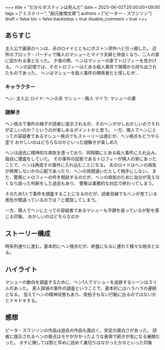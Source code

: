 +++
title = "だからダスティンは死んだ"
date = 2023-06-02T20:00:00+09:00
tags = ["ミステリー", "創元推理文庫"]
authors = ["ピーター・スワンソン"]
draft = false
toc = false
backtotop = true
disable_comment = true
+++


## あらすじ
主人公で画家のヘンは、夫のロイドとともにボストン郊外へと引っ越した。
近所のブロック・パーティで隣人のマシューとマイラ夫婦と仲良くなり、二人の家に招かれる事となった。
夕食の際、ヘンはマシューの家でトロフィーを見かける。
ヘンの記憶では、そのトロフィーはとある殺人事件で現場から持ち出されたものであった。
ヘンはマシューを殺人事件の関係者だと怪しむが...

### キャラクター
ヘン: 主人公
ロイド: ヘンの夫
マシュー : 隣人
マイラ: マシューの妻

### 謎解き
ヘン視点で事件の様子が読者に提示されるが、そのヘンが少しおかしいのでそれが正しいのか？というのが楽しめるポイントかと思う。
一方、隣人でヘンにとっての容疑者であるマシュー視点でもストーリーは進むが、ヘン視点もどうやら歪で
おかしいのはどちらなのかといった謎解きが楽しめた


ヘンは過去に精神的な病気を患っており、同時期にとある殺人事件に入れ込み、独自に捜査をしていた。
その事件の証拠であるトロフィーが隣人の家にあったことで、ヘンは再度その事件に入れ込むことになる。
夫のロイドはヘンの病気が再発しないかの心配であったり、ヘンの見間違いだとして相手にしない。
また、警察にトロフィーの件を相談するのだが、ヘンの病気のために自分が見えなくなり誤った判断をした過去もあり、
警察は事務的な対応で終わってしまう。

そのため1人で事件を調査することになるのだが、読者目線でもヘンが見ている景色が間違っているのでは？と錯覚してしまう。

一方、隣人でヘンにとっての容疑者であるマシューも平静を装っているが影を感じる印象。
おかしいのはどちらなのか

## ストーリー構成
時系列通りに進む。基本的にヘン視点だが、終盤になるに連れて様々な視点となる。

## ハイライト
マシューの動向を調査するために、ヘン1人でマシューを追跡するシーンはスリルがあった。
素人探偵の事件の調査ということで、基本的にはハラハラの連続となる。
加えてヘンの精神状態もあり、突拍子もない行動に出るのではないかとドキドキする。

## 感想
ピータ・スワンソンの作品は過去の作品も面白く、安定の面白さがあった。
読者に提示されるヘンの視点はモヤがかかったような表現で続きが気になる展開だった。
オチに関しては割と早めに読めて裏切りはなかったかなといった印象
